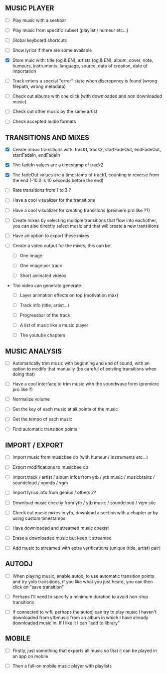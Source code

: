 ## MUSIC PLAYER

- [ ] Play music with a seekbar

- [ ] Play music from specific subset (playlist / humeur etc...)

- [ ] Global keyboard shortcuts

- [ ] Show lyrics if there are some available

- [x] Store muic with: title (og & EN), artists (og & EN), album, cover, note, humeurs, instruments, language, source, date of creation, date of importation

- [ ] Track enters a special "error" state when discrepency is found (wrong filepath, wrong metadata)

- [ ] Check out albums with one click (with downloaded and non downloaded music)

- [ ] Check out other music by the same artist

- [ ] Check accepted audio formats

## TRANSITIONS AND MIXES

- [x] Create music transitions with: track1, track2, startFadeOut, endFadeOut, startFadeIn, endFadeIn

- [x] The fadeIn values are a timestamp of track2

- [x] The fadeOut values are a timestamp of track1, counting in reverse from the end (-10.0 is 10 seconds before the end)

- [ ] Rate transitions from 1 to 3 ?

- [ ] Have a cool visualizer for the transitions

- [ ] Have a cool visualizer for creating transitions (premiere pro like ??)

- [ ] Create mixes by selecting multiple transitions that flow into eachother, you can also directly select music and that will create a new transitions

- [ ] Have an option to export these mixes

- [ ] Create a video output for the mixes, this can be

  - [ ] One image

  - [ ] One image per track

  - [ ] Short animated videos

- The video can generate generate:

  - [ ] Layer animation effects on top (motivation max)

  - [ ] Track info (title, artist...)

  - [ ] Progressbar of the track

  - [ ] A list of music like a music player

  - [ ] The youtube chapters

## MUSIC ANALYSIS

- [ ] Automatically trim music with beginning and end of sound, with an option to modify that manually (be careful of existing transitions when doing that)

- [ ] Have a cool interface to trim music with the soundwave form (premiere pro like ?)

- [ ] Normalize volume

- [ ] Get the key of each music at all points of the music

- [ ] Get the tempo of each music

- [ ] Find automatic transition points

## IMPORT / EXPORT

- [ ] Import music from musicbee db (with humeur / instruments etc...)

- [ ] Export modifications to musicbee db

- [ ] Import track / artist / album infos from ytb / ytb music / musicbrainz / soundcloud / vgmdb / vgm

- [ ] Import lyrics info from genius / others ??

- [ ] Download music directly from ytb / ytb music / soundcloud / vgm site

- [ ] Check out music mixes in ytb, download a section with a chapter or by using custom timestamps

- [ ] Have downloaded and streamed music coexist

- [ ] Erase a downloaded music but keep it streamed

- [ ] Add music to streamed with extra verifications (unique (title, artist) pair)

## AUTODJ

- [ ] When playing music, enable autodj to use automatic transition points and try yolo transitions, if you like what you just heard, you can then click on "save transition"

- [ ] Perhaps I'll need to specify a minimum duration to avoid non-stop transitions

- [ ] If connected to wifi, perhaps the autodj can try to play music I haven't downloaded from ytbmusic from an album in which I have already downloaded music in. If I like it I can "add to library"

## MOBILE

- [ ] Firstly, just something that exports all music so that it can be played in an app on mobile

- [ ] Then a full-on mobile music player with playlists
